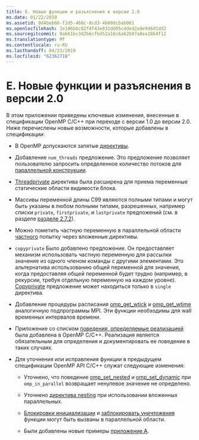 ```yaml
---
title: Е. Новые функции и разъяснения в версии 2.0
ms.date: 01/22/2019
ms.assetid: 0d4beb66-f2d5-468c-8cd3-4b00dcbab061
ms.openlocfilehash: 2e186bbc82f4f43e831dd05cdded2a9e946d1dd2
ms.sourcegitcommit: 0ab61bc3d2b6cfbd52a16c6ab2b97a8ea1864f12
ms.translationtype: MT
ms.contentlocale: ru-RU
ms.lasthandoff: 04/23/2019
ms.locfileid: "62362718"
---
```

# <a name="f-new-features-and-clarifications-in-version-20"></a>Е. Новые функции и разъяснения в версии 2.0

В этом приложении приведены ключевые изменения, внесенные в спецификации OpenMP C/C++ при переходе с версии 1.0 до версии 2.0. Ниже перечислены новые возможности, которые добавлены в спецификации:

- В OpenMP допускаются запятые [директивы](2-directives.md#21-directive-format).

- Добавление `num_threads` предложение. Это предложение позволяет пользователю запросить определенное количество потоков для [параллельной конструкции](2-directives.md#23-parallel-construct).

- [Threadprivate](2-directives.md#271-threadprivate-directive) директива была расширена для приема переменные статические области видимости блока.

- Массивы переменной длины C99 являются полными типами и могут быть указаны в любом полными типами, разрешенных, например списки `private`, `firstprivate`, и `lastprivate` предложений (см. в разделе [разделе 2.7.2](2-directives.md#272-data-sharing-attribute-clauses)).

- Можно пометить частную переменную в параллельной области [частного](2-directives.md#2721-private) попытку через вложенные директивы.

- `copyprivate` Было добавлено предложение. Он предоставляет механизм использовать частную переменную для рассылки значение из одного членом команды с другими элементами. Это альтернатива использованию общей переменной для значения, когда предоставляя общей переменной будет трудно (например, в рекурсии, требуя отдельную переменную на каждом уровне). [Copyprivate](2-directives.md#2728-copyprivate) предложение может находиться только в `single` директива.

- Добавление процедуры расписания [omp_get_wtick](3-run-time-library-functions.md#332-omp_get_wtick-function) и [omp_get_wtime](3-run-time-library-functions.md#331-omp_get_wtime-function) аналогичную подпрограммы MPI. Эти функции необходимы для wall временных интервалов времени.

- Приложение со списком [поведения, определяемые реализацией](e-implementation-defined-behaviors-in-openmp-c-cpp.md) была добавлена в OpenMP C/C++. Реализация является обязательным для определения и документировать ее поведение в таких случаях.

- Для уточнения или исправления функции в предыдущем спецификации OpenMP API C/C++ служат следующие изменения:

  - Уточнено, что поведение [omp_set_nested](3-run-time-library-functions.md#319-omp_set_nested-function) и [omp_set_dynamic](3-run-time-library-functions.md#317-omp_set_dynamic-function) при `omp_in_parallel` возвращает ненулевое значение не определено.

  - Уточнено [директива nesting](2-directives.md#29-directive-nesting) при использовании вложенных параллельных.

  - [Блокировки инициализации](3-run-time-library-functions.md#321-omp_init_lock-and-omp_init_nest_lock-functions) и [заблокировать уничтожения](3-run-time-library-functions.md#322-omp_destroy_lock-and-omp_destroy_nest_lock-functions) функции могут быть вызваны в параллельной области.

  - Были добавлены новые примеры [приложение А](a-examples.md).